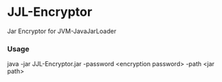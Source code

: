# JJL-Encryptor
Jar Encryptor for JVM-JavaJarLoader

### Usage
java -jar JJL-Encryptor.jar -password \<encryption password\> -path \<jar path\>
